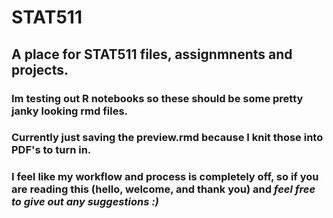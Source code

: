 # STAT511
## A place for STAT511 files, assignmnents and projects.

### Im testing out R notebooks so these should be some pretty janky looking rmd files. 

### Currently just saving the preview.rmd because I knit those into PDF's to turn in.

### I feel like my workflow and process is completely off, so if you are reading this (hello, welcome, and thank you) and _feel free to give out any suggestions :)_
